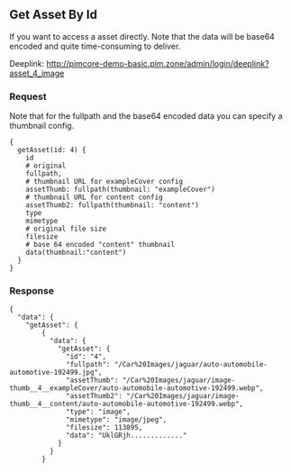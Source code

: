 ## Get Asset By Id

If you want to access a asset directly.
Note that the data will be base64 encoded and quite time-consuming to deliver.

Deeplink: http://pimcore-demo-basic.pim.zone/admin/login/deeplink?asset_4_image

### Request

Note that for the fullpath and the base64 encoded data you can specify a thumbnail config.

```
{
  getAsset(id: 4) {
    id
    # original
    fullpath,
    # thumbnail URL for exampleCover config
    assetThumb: fullpath(thumbnail: "exampleCover")
    # thumbnail URL for content config
    assetThumb2: fullpath(thumbnail: "content")
    type
    mimetype
    # original file size
    filesize
    # base 64 encoded "content" thumbnail
    data(thumbnail:"content")
  }
}

```

### Response

```
{
  "data": {
    "getAsset": {
        {
          "data": {
            "getAsset": {
              "id": "4",
              "fullpath": "/Car%20Images/jaguar/auto-automobile-automotive-192499.jpg",
              "assetThumb": "/Car%20Images/jaguar/image-thumb__4__exampleCover/auto-automobile-automotive-192499.webp",
              "assetThumb2": "/Car%20Images/jaguar/image-thumb__4__content/auto-automobile-automotive-192499.webp",
              "type": "image",
              "mimetype": "image/jpeg",
              "filesize": 113895,
              "data": "UklGRjh............."
            }
          }
        }
```


